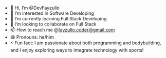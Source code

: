 - 👋 Hi, I’m @DevFayzullo
- 👀 I’m interested in Software Developing
- 🌱 I’m currently learning Full Stack Developing
- 💞️ I’m looking to collaborate on Full Stack
- 📫 How to reach me @fayzullo.coder@gmail.com
- 😄 Pronouns: he/him
- ⚡ Fun fact: I am passionate about both programming and bodybuilding, and I enjoy exploring ways to integrate technology with sports!

<!---
DevFayzullo/DevFayzullo is a ✨ special ✨ repository because its `README.md` (this file) appears on your GitHub profile.
You can click the Preview link to take a look at your changes.
--->
